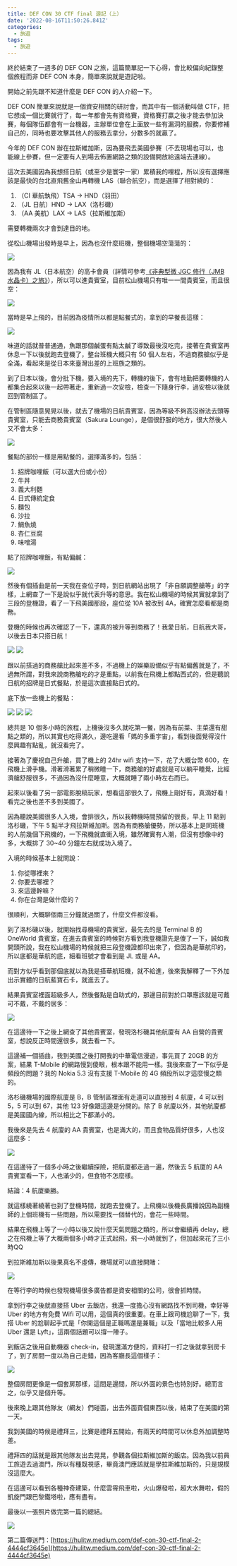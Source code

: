 ```yaml
---
title: DEF CON 30 CTF final 遊記（上）
date: '2022-08-16T11:50:26.841Z'
categories:
  - 旅遊
tags:
  - 旅遊
---
```


終於結束了一週多的 DEF CON 之旅，這篇簡單記一下心得，會比較偏向紀錄整個旅程而非 DEF CON 本身，簡單來說就是遊記啦。

開始之前先跟不知道什麼是 DEF CON 的人介紹一下。

DEF CON 簡單來說就是一個資安相關的研討會，而其中有一個活動叫做 CTF，把它想成一個比賽就行了，每一年都會先有資格賽，資格賽打贏之後才能去參加決賽，每個隊伍都會有一台機器，主辦單位會在上面放一些有漏洞的服務，你要修補自己的，同時也要攻擊其他人的服務去拿分，分數多的就贏了。

今年的 DEF CON 辦在拉斯維加斯，因為要飛去美國參賽（不去現場也可以，也能線上參賽，但一定要有人到場去佈置網路之類的設備開放給遠端去連線）。

這次去美國因為我想搭日航（或至少是寰宇一家）累積我的哩程，所以沒有選擇應該是最快的台北直飛舊金山再轉機 LAS（聯合航空），而是選擇了相對繞的：

1.  （CI 華航執飛）TSA -> HND（羽田）
2.  （JL 日航）HND -> LAX（洛杉磯）
3.  （AA 美航）LAX -> LAS（拉斯維加斯）

需要轉機兩次才會到達目的地。

從松山機場出發時是早上，因為也沒什麼班機，整個機場空蕩蕩的：

![](/img/def-con-30-ctf-final-1-79220bba7f02/1____vVM____M5vYMI3tGXP__kT1g.jpeg)

因為我有 JL（日本航空）的高卡會員（詳情可參考[《非典型微 JGC 修行（JMB 水晶卡）之旅》](https://medium.com/hulis-blog/jgc-and-jal-ctystal-862f2bb4af8b)），所以可以進貴賓室，目前松山機場只有唯一一間貴賓室，而且很空：

![](/img/def-con-30-ctf-final-1-79220bba7f02/1__CzTj__la6nq2RjaWTct3hRw.jpeg)

當時是早上飛的，目前因為疫情所以都是點餐式的，拿到的早餐長這樣：

![](/img/def-con-30-ctf-final-1-79220bba7f02/1__nvw9hVLxFvPfHjzuZU0J1Q.jpeg)

味道的話就普普通通，魚跟那個鹹蛋有點太鹹了導致最後沒吃完，接著在貴賓室再休息一下以後就跑去登機了，整台班機大概只有 50 個人左右，不過商務艙似乎是全滿，看起來是從日本來臺灣出差的上班族之類的。

到了日本以後，會分批下機，要入境的先下，轉機的後下，會有地勤把要轉機的人都集合起來以後一起帶著走，重新過一次安檢，檢查一下隨身行李，過安檢以後就回到管制區了。

在管制區隨意晃晃以後，就去了機場的日航貴賓室，因為等級不夠高沒辦法去頭等貴賓室，只能去商務貴賓室（Sakura Lounge），是個很舒服的地方，很大然後人又不會太多：

![](/img/def-con-30-ctf-final-1-79220bba7f02/1__u3yMbUZ__FqniBuDY__y4oAQ.jpeg)

餐點的部份一樣是用點餐的，選擇滿多的，包括：

1.  招牌咖哩飯（可以選大份或小份）
2.  牛丼
3.  義大利麵
4.  日式傳統定食
5.  麵包
6.  沙拉
7.  鯛魚燒
8.  杏仁豆腐
9.  味噌湯

點了招牌咖哩飯，有點偏鹹：

![](/img/def-con-30-ctf-final-1-79220bba7f02/1__FE27BfiPcYxqHs7N__fPHiQ.jpeg)

然後有個插曲是前一天我在查位子時，到日航網站出現了「非自願調整艙等」的字樣，上網查了一下是說似乎就代表升等的意思。我在松山機場的時候其實就拿到了三段的登機證，看了一下飛美國那段，座位從 10A 被改到 4A，確實怎麼看都是商務。

登機的時候也再次確認了一下，還真的被升等到商務了！我愛日航，日航我大哥，以後去日本只搭日航！

![](/img/def-con-30-ctf-final-1-79220bba7f02/1__jBm8IyRuqHYmOadVYBlYDg.jpeg)
![](/img/def-con-30-ctf-final-1-79220bba7f02/1__dN0h4p51L6At2ysmIGs86w.jpeg)

跟以前搭過的商務艙比起來差不多，不過機上的娛樂設備似乎有點偏舊就是了，不過無所謂，對我來說商務艙吃的才是重點，以前我在飛機上都點西式的，但是聽說日航的招牌是日式餐點，於是這次直接點日式的。

底下放一些機上的餐點：

![](/img/def-con-30-ctf-final-1-79220bba7f02/1__3Mt360tLKPmCahEQdz__8mw.jpeg)
![](/img/def-con-30-ctf-final-1-79220bba7f02/1__vrpB8NucX0tD5UCbLnE74g.jpeg)
![](/img/def-con-30-ctf-final-1-79220bba7f02/1__qMMfK9bsXbmjvpmsOKUJBw.jpeg)

總共是 10 個多小時的旅程，上機後沒多久就吃第一餐，因為有前菜、主菜還有甜點之類的，所以其實也吃得滿久，邊吃邊看「媽的多重宇宙」，看到後面覺得沒什麼興趣有點亂，就沒看完了。

接著為了慶祝自己升艙，買了機上的 24hr wifi 支持一下，花了大概台幣 600，在飛機上滑手機。滑著滑著累了稍微睡一下，商務艙的好處就是可以躺平睡覺，比經濟艙舒服很多，不過因為沒什麼睡意，大概就睡了兩小時左右而已。

起來以後看了另一部電影脫稿玩家，想看這部很久了，飛機上剛好有，真滴好看！看完之後也差不多到美國了。

因為聽說美國很多人入境，會排很久，所以我轉機時間預留的很長，早上 11 點到洛杉磯，下午 5 點半才飛拉斯維加斯。因為有商務艙優勢，所以基本上是同班機的人前幾個下飛機的，一下飛機就直衝入境，雖然確實有人潮，但沒有想像中的多，大概排了 30~40 分鐘左右就成功入境了。

入境的時候基本上就問說：

1.  你從哪裡來？
2.  你要去哪裡？
3.  來這邊幹嘛？
4.  你在台灣是做什麼的？

很順利，大概聊個兩三分鐘就過關了，什麼文件都沒看。

到了洛杉磯以後，就開始找尋機場的貴賓室，最先去的是 Terminal B 的 OneWorld 貴賓室，在進去貴賓室的時候對方看到我登機證先是傻了一下，誠如我開頭所說，我在松山機場的時候就把三段登機證都印出來了，但因為是華航印的，所以底都是華航的底，細看班號才會看到是 JL 或是 AA。

而對方似乎看到那個底就以為我是搭華航班機，就不給進，後來我解釋了一下外加出示實體的日航藍寶石卡，就進去了。

結果貴賓室裡面超級多人，然後餐點是自助式的，那邊目前對於口罩應該就是可戴可不戴，不戴的居多：

![](/img/def-con-30-ctf-final-1-79220bba7f02/1__etjr62__WnX32rPGHsbpP1w.jpeg)

在這邊待一下之後上網查了其他貴賓室，發現洛杉磯其他航廈有 AA 自營的貴賓室，想說反正時間還很多，就去看一下。

這邊補一個插曲，我到美國之後打開我的中華電信漫遊，事先買了 20GB 的方案，結果 T-Mobile 的網路慢到傻眼，根本跟不能用一樣。我後來查了一下似乎是頻段的問題？我的 Nokia 5.3 沒有支援 T-Mobile 的 4G 頻段所以才這麼慢之類的。

洛杉磯機場的國際航廈是 B，B 管制區裡面有走道可以直接到 4 航廈，4 可以到 5，5 可以到 67，其他 123 好像跟這邊是分開的。除了 B 航廈以外，其他航廈都是美國國內線，所以相比之下都滿小的。

我後來是先去 4 航廈的 AA 貴賓室，也是滿大的，而且食物品質好很多，人也沒這麼多：

![](/img/def-con-30-ctf-final-1-79220bba7f02/1__kpP3FQ0Z2ALAb__3YsWQ__Sw.jpeg)

在這邊待了一個多小時之後繼續探險，把航廈都走過一遍，然後去 5 航廈的 AA 貴賓室看一下，人也滿少的，但食物不怎麼樣。

結論：4 航廈樂勝。

就這樣繞著繞著也到了登機時間，就跑去登機了。上飛機以後機長廣播說因為副機師的上個班機有一些問題，所以需要找一個替代的，會花一些時間。

結果在飛機上等了一小時以後又說什麼天氣問題之類的，所以會繼續再 delay，總之在飛機上等了大概兩個多小時才正式起飛，飛一小時就到了，但加起來花了三小時QQ

到拉斯維加斯以後果真名不虛傳，機場就可以直接開賭：

![](/img/def-con-30-ctf-final-1-79220bba7f02/1__ECYWuAxTyEgIaO__podto9w.jpeg)

在等行李的時候也發現機場很多廣告都是資安相關的公司，很會抓時間。

拿到行李之後就直接搭 Uber 去飯店，我還一度擔心沒有網路找不到司機，幸好等 Uber 的地方有免費 Wifi 可以用，這個真的很重要。在車上跟司機尬聊了一下，我搭 Uber 的尬聊起手式是「你開這個是正職嗎還是兼職」以及「當地比較多人用 Uber 還是 Lyft」，這兩個話題可以撐一陣子。

到飯店之後用自動機器 check-in，發現還滿方便的，資料打一打之後就拿到房卡了，到了房間一度以為自己走錯，因為客廳長這個樣子：

![](/img/def-con-30-ctf-final-1-79220bba7f02/1__dI1NZOMKx9nVNonLJg__rug.jpeg)

整個房間更像是一個套房那樣，這間是邊間，所以外面的景色也特別好。總而言之，似乎又是個升等。

後來晚上跟其他隊友（網友）們碰面，出去外面買個東西以後，結束了在美國的第一天。

我到美國的時候是禮拜三，比賽是禮拜五開始，有兩天的時間可以休息外加調整時差。

禮拜四的話就是跟其他隊友出去晃晃，參觀各個拉斯維加斯的飯店。因為我以前員工旅遊去過澳門，所以有種既視感，畢竟澳門應該就是學拉斯維加斯的，只是規模沒這麼大。

在這邊可以看到各種神奇建築，什麼雲霄飛車啦，火山爆發啦，超大水舞啦，假的凱旋門跟巴黎鐵塔啦，應有盡有。

最後以一張照片做完第一篇的總結。

![](/img/def-con-30-ctf-final-1-79220bba7f02/1__SK2__EH9DeuD73FfM7A5GGw.jpeg)

第二篇傳送門：[https://hulitw.medium.com/def-con-30-ctf-final-2-4444cf3645e](https://hulitw.medium.com/def-con-30-ctf-final-2-4444cf3645e)